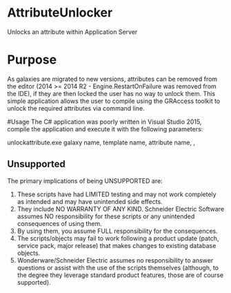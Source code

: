 # AttributeUnlocker
Unlocks an attribute within Application Server

# Purpose
As galaxies are migrated to new versions, attributes can be removed from the editor (2014 >= 2014 R2 - Engine.RestartOnFailure was removed from the IDE), if they are then locked the user has no way to unlock them. This simple application allows the user to compile using the GRAccess toolkit to unlock the required attributes via command line.

#Usage
The C# application was poorly written in Visual Studio 2015, compile the application
and execute it with the following parameters:

unlockattribute.exe galaxy name, template name, attribute name, <username>, <password>

Unsupported
-----------

The primary implications of being UNSUPPORTED are:

1. These scripts have had LIMITED testing and may not work completely as intended and may have unintended side effects.
1. They include NO WARRANTY OF ANY KIND. Schneider Electric Software assumes NO responsibility for these scripts or any unintended consequences of using them.
1. By using them, you assume FULL responsibility for the consequences.
1. The scripts/objects may fail to work following a product update (patch, service pack, major release) that makes changes to existing database objects.
1. Wonderware/Schneider Electric assumes no responsibility to answer questions or assist with the use of the scripts themselves (although, to the degree they leverage standard product features, those are of course supported).